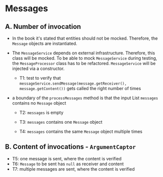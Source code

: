 # Messages

## A. Number of invocation

- In the book it's stated that entities should not be mocked. Therefore, the ``Message`` objects are instantiated.
- The ``MessageService`` depends on external infrastructure. Therefore, this class will be mocked.
  To be able to mock ``MessageService`` during testing, the ``MessageProcessor`` class has to be
  refactored. ``MessageService`` will be injected via a constructor.
    - T1: test to verify that ``messageService.sendMessage(message.getReceiver(), message.getContent())`` gets called
      the right number of times

- a boundary of the ``processMessages`` method is that the input List ``messages`` contains no ``Message`` object
    - T2: ``messages`` is empty
    - T3: ``messages`` contains one ``Message`` object

    - T4: ``messages`` contains the same ``Message`` object multiple times

## B. Content of invocations - ``ArgumentCaptor``

- T5: one message is sent, where the content is verified
- T6: ``Message`` to be sent has ``null`` as receiver and content
- T7: multiple messages are sent, where the content is verified